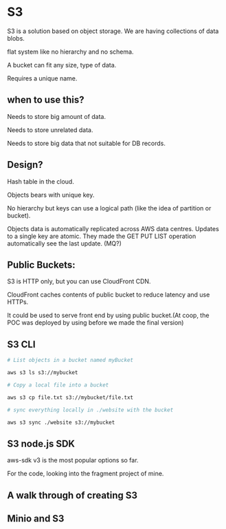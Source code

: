 # S3

S3 is a solution based on object storage. We are having collections of data blobs.

flat system like no hierarchy and no schema.

A bucket can fit any size, type of data.

Requires a unique name.

## when to use this?

Needs to store big amount of data.

Needs to store unrelated data.

Needs to store big data that not suitable for DB records.

## Design?

Hash table in the cloud.

Objects bears with unique key.

No hierarchy but keys can use a logical path (like the idea of partition or bucket).

Objects data is automatically replicated across AWS data centres. Updates to a single key are atomic. They made the GET PUT LIST operation automatically see the last update. (MQ?)

## Public Buckets:

S3 is HTTP only, but you can use CloudFront CDN.

CloudFront caches contents of public bucket to reduce latency and use HTTPs.

It could be used to serve front end by using public bucket.(At coop, the POC was deployed by using before we made the final version)

## S3 CLI

```bash
# List objects in a bucket named myBucket

aws s3 ls s3://mybucket

# Copy a local file into a bucket

aws s3 cp file.txt s3://mybucket/file.txt

# sync everything locally in ./website with the bucket

aws s3 sync ./website s3://mybucket

```

## S3 node.js SDK

aws-sdk v3 is the most popular options so far.

For the code, looking into the fragment project of mine.

## A walk through of creating S3

## Minio and S3
